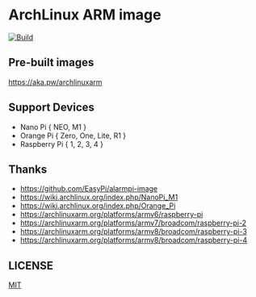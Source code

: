 # ArchLinux ARM image

[![Build][build-badge]][build-workflow]

[build-badge]: https://github.com/NiceLabs/alarm-image/actions/workflows/build.yaml/badge.svg
[build-workflow]: https://github.com/NiceLabs/alarm-image/actions/workflows/build.yaml

## Pre-built images

<https://aka.pw/archlinuxarm>

## Support Devices

- Nano Pi { NEO, M1 }
- Orange Pi { Zero, One, Lite, R1 }
- Raspberry Pi { 1, 2, 3, 4 }

## Thanks

- <https://github.com/EasyPi/alarmpi-image>
- <https://wiki.archlinux.org/index.php/NanoPi_M1>
- <https://wiki.archlinux.org/index.php/Orange_Pi>
- <https://archlinuxarm.org/platforms/armv6/raspberry-pi>
- <https://archlinuxarm.org/platforms/armv7/broadcom/raspberry-pi-2>
- <https://archlinuxarm.org/platforms/armv8/broadcom/raspberry-pi-3>
- <https://archlinuxarm.org/platforms/armv8/broadcom/raspberry-pi-4>

## LICENSE

[MIT](LICENSE)
